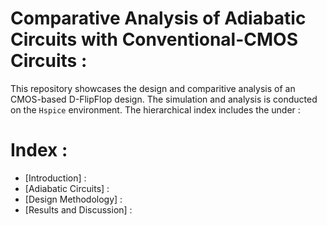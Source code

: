 # Comparative Analysis of Adiabatic Circuits with Conventional-CMOS Circuits :

This repository showcases the design and comparitive analysis of an CMOS-based D-FlipFlop design. The simulation and analysis is conducted on the `Hspice` environment. The hierarchical index includes the under :

# Index : 

- [Introduction] :
- [Adiabatic Circuits] :
- [Design Methodology] :
- [Results and Discussion] :



